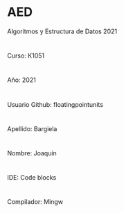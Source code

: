 # AED
Algoritmos y Estructura de Datos 2021
#
Curso: K1051 
#
Año: 2021 
#
Usuario Github: floatingpointunits
#
Apellido: Bargiela 
#
Nombre: Joaquín 
#
IDE: Code blocks 
#
Compilador: Mingw
